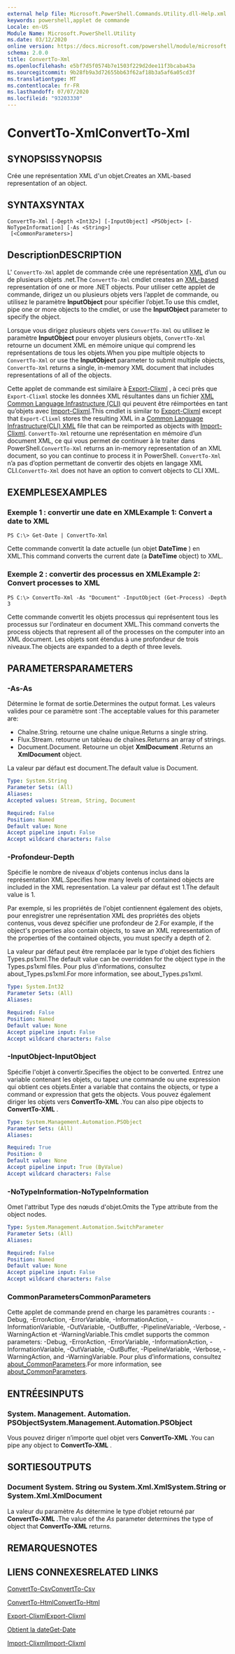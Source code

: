 ```yaml
---
external help file: Microsoft.PowerShell.Commands.Utility.dll-Help.xml
keywords: powershell,applet de commande
Locale: en-US
Module Name: Microsoft.PowerShell.Utility
ms.date: 03/12/2020
online version: https://docs.microsoft.com/powershell/module/microsoft.powershell.utility/convertto-xml?view=powershell-5.1&WT.mc_id=ps-gethelp
schema: 2.0.0
title: ConvertTo-Xml
ms.openlocfilehash: e5bf7d5f0574b7e1503f229d2dee11f3bcaba43a
ms.sourcegitcommit: 9b28fb9a3d72655bb63f62af18b3a5af6a05cd3f
ms.translationtype: MT
ms.contentlocale: fr-FR
ms.lasthandoff: 07/07/2020
ms.locfileid: "93203330"
---
```

# <span data-ttu-id="b5d53-103">ConvertTo-Xml</span><span class="sxs-lookup"><span data-stu-id="b5d53-103">ConvertTo-Xml</span></span>

## <span data-ttu-id="b5d53-104">SYNOPSIS</span><span class="sxs-lookup"><span data-stu-id="b5d53-104">SYNOPSIS</span></span>
<span data-ttu-id="b5d53-105">Crée une représentation XML d'un objet.</span><span class="sxs-lookup"><span data-stu-id="b5d53-105">Creates an XML-based representation of an object.</span></span>

## <span data-ttu-id="b5d53-106">SYNTAX</span><span class="sxs-lookup"><span data-stu-id="b5d53-106">SYNTAX</span></span>

```
ConvertTo-Xml [-Depth <Int32>] [-InputObject] <PSObject> [-NoTypeInformation] [-As <String>]
 [<CommonParameters>]
```

## <span data-ttu-id="b5d53-107">Description</span><span class="sxs-lookup"><span data-stu-id="b5d53-107">DESCRIPTION</span></span>

<span data-ttu-id="b5d53-108">L' `ConvertTo-Xml` applet de commande crée une représentation [XML](/dotnet/api/system.xml.xmldocument) d’un ou de plusieurs objets .net.</span><span class="sxs-lookup"><span data-stu-id="b5d53-108">The `ConvertTo-Xml` cmdlet creates an [XML-based](/dotnet/api/system.xml.xmldocument) representation of one or more .NET objects.</span></span> <span data-ttu-id="b5d53-109">Pour utiliser cette applet de commande, dirigez un ou plusieurs objets vers l’applet de commande, ou utilisez le paramètre **InputObject** pour spécifier l’objet.</span><span class="sxs-lookup"><span data-stu-id="b5d53-109">To use this cmdlet, pipe one or more objects to the cmdlet, or use the **InputObject** parameter to specify the object.</span></span>

<span data-ttu-id="b5d53-110">Lorsque vous dirigez plusieurs objets vers `ConvertTo-Xml` ou utilisez le paramètre **InputObject** pour envoyer plusieurs objets, `ConvertTo-Xml` retourne un document XML en mémoire unique qui comprend les représentations de tous les objets.</span><span class="sxs-lookup"><span data-stu-id="b5d53-110">When you pipe multiple objects to `ConvertTo-Xml` or use the **InputObject** parameter to submit multiple objects, `ConvertTo-Xml` returns a single, in-memory XML document that includes representations of all of the objects.</span></span>

<span data-ttu-id="b5d53-111">Cette applet de commande est similaire à [Export-Clixml](./Export-Clixml.md) , à ceci près que `Export-Clixml` stocke les données XML résultantes dans un fichier [XML Common Language Infrastructure (CLI)](https://www.ecma-international.org/publications/standards/Ecma-335.htm) qui peuvent être réimportées en tant qu’objets avec [Import-Clixml](./Import-Clixml.md).</span><span class="sxs-lookup"><span data-stu-id="b5d53-111">This cmdlet is similar to [Export-Clixml](./Export-Clixml.md) except that `Export-Clixml` stores the resulting XML in a [Common Language Infrastructure(CLI) XML](https://www.ecma-international.org/publications/standards/Ecma-335.htm) file that can be reimported as objects with [Import-Clixml](./Import-Clixml.md).</span></span> <span data-ttu-id="b5d53-112">`ConvertTo-Xml` retourne une représentation en mémoire d’un document XML, ce qui vous permet de continuer à le traiter dans PowerShell.</span><span class="sxs-lookup"><span data-stu-id="b5d53-112">`ConvertTo-Xml` returns an in-memory representation of an XML document, so you can continue to process it in PowerShell.</span></span> <span data-ttu-id="b5d53-113">`ConvertTo-Xml` n’a pas d’option permettant de convertir des objets en langage XML CLI.</span><span class="sxs-lookup"><span data-stu-id="b5d53-113">`ConvertTo-Xml` does not have an option to convert objects to CLI XML.</span></span>

## <span data-ttu-id="b5d53-114">EXEMPLES</span><span class="sxs-lookup"><span data-stu-id="b5d53-114">EXAMPLES</span></span>

### <span data-ttu-id="b5d53-115">Exemple 1 : convertir une date en XML</span><span class="sxs-lookup"><span data-stu-id="b5d53-115">Example 1: Convert a date to XML</span></span>

```
PS C:\> Get-Date | ConvertTo-Xml
```

<span data-ttu-id="b5d53-116">Cette commande convertit la date actuelle (un objet **DateTime** ) en XML.</span><span class="sxs-lookup"><span data-stu-id="b5d53-116">This command converts the current date (a **DateTime** object) to XML.</span></span>

### <span data-ttu-id="b5d53-117">Exemple 2 : convertir des processus en XML</span><span class="sxs-lookup"><span data-stu-id="b5d53-117">Example 2: Convert processes to XML</span></span>

```
PS C:\> ConvertTo-Xml -As "Document" -InputObject (Get-Process) -Depth 3
```

<span data-ttu-id="b5d53-118">Cette commande convertit les objets processus qui représentent tous les processus sur l'ordinateur en document XML.</span><span class="sxs-lookup"><span data-stu-id="b5d53-118">This command converts the process objects that represent all of the processes on the computer into an XML document.</span></span> <span data-ttu-id="b5d53-119">Les objets sont étendus à une profondeur de trois niveaux.</span><span class="sxs-lookup"><span data-stu-id="b5d53-119">The objects are expanded to a depth of three levels.</span></span>

## <span data-ttu-id="b5d53-120">PARAMETERS</span><span class="sxs-lookup"><span data-stu-id="b5d53-120">PARAMETERS</span></span>

### <span data-ttu-id="b5d53-121">-As</span><span class="sxs-lookup"><span data-stu-id="b5d53-121">-As</span></span>

<span data-ttu-id="b5d53-122">Détermine le format de sortie.</span><span class="sxs-lookup"><span data-stu-id="b5d53-122">Determines the output format.</span></span>
<span data-ttu-id="b5d53-123">Les valeurs valides pour ce paramètre sont :</span><span class="sxs-lookup"><span data-stu-id="b5d53-123">The acceptable values for this parameter are:</span></span>

- <span data-ttu-id="b5d53-124">Chaîne.</span><span class="sxs-lookup"><span data-stu-id="b5d53-124">String.</span></span>
<span data-ttu-id="b5d53-125">retourne une chaîne unique.</span><span class="sxs-lookup"><span data-stu-id="b5d53-125">Returns a single string.</span></span>
- <span data-ttu-id="b5d53-126">Flux.</span><span class="sxs-lookup"><span data-stu-id="b5d53-126">Stream.</span></span>
<span data-ttu-id="b5d53-127">retourne un tableau de chaînes.</span><span class="sxs-lookup"><span data-stu-id="b5d53-127">Returns an array of strings.</span></span>
- <span data-ttu-id="b5d53-128">Document.</span><span class="sxs-lookup"><span data-stu-id="b5d53-128">Document.</span></span>
<span data-ttu-id="b5d53-129">Retourne un objet **XmlDocument** .</span><span class="sxs-lookup"><span data-stu-id="b5d53-129">Returns an **XmlDocument** object.</span></span>

<span data-ttu-id="b5d53-130">La valeur par défaut est document.</span><span class="sxs-lookup"><span data-stu-id="b5d53-130">The default value is Document.</span></span>

```yaml
Type: System.String
Parameter Sets: (All)
Aliases:
Accepted values: Stream, String, Document

Required: False
Position: Named
Default value: None
Accept pipeline input: False
Accept wildcard characters: False
```

### <span data-ttu-id="b5d53-131">-Profondeur</span><span class="sxs-lookup"><span data-stu-id="b5d53-131">-Depth</span></span>

<span data-ttu-id="b5d53-132">Spécifie le nombre de niveaux d'objets contenus inclus dans la représentation XML.</span><span class="sxs-lookup"><span data-stu-id="b5d53-132">Specifies how many levels of contained objects are included in the XML representation.</span></span> <span data-ttu-id="b5d53-133">La valeur par défaut est 1.</span><span class="sxs-lookup"><span data-stu-id="b5d53-133">The default value is 1.</span></span>

<span data-ttu-id="b5d53-134">Par exemple, si les propriétés de l'objet contiennent également des objets, pour enregistrer une représentation XML des propriétés des objets contenus, vous devez spécifier une profondeur de 2.</span><span class="sxs-lookup"><span data-stu-id="b5d53-134">For example, if the object's properties also contain objects, to save an XML representation of the properties of the contained objects, you must specify a depth of 2.</span></span>

<span data-ttu-id="b5d53-135">La valeur par défaut peut être remplacée par le type d'objet des fichiers Types.ps1xml.</span><span class="sxs-lookup"><span data-stu-id="b5d53-135">The default value can be overridden for the object type in the Types.ps1xml files.</span></span> <span data-ttu-id="b5d53-136">Pour plus d'informations, consultez about_Types.ps1xml.</span><span class="sxs-lookup"><span data-stu-id="b5d53-136">For more information, see about_Types.ps1xml.</span></span>

```yaml
Type: System.Int32
Parameter Sets: (All)
Aliases:

Required: False
Position: Named
Default value: None
Accept pipeline input: False
Accept wildcard characters: False
```

### <span data-ttu-id="b5d53-137">-InputObject</span><span class="sxs-lookup"><span data-stu-id="b5d53-137">-InputObject</span></span>

<span data-ttu-id="b5d53-138">Spécifie l'objet à convertir.</span><span class="sxs-lookup"><span data-stu-id="b5d53-138">Specifies the object to be converted.</span></span> <span data-ttu-id="b5d53-139">Entrez une variable contenant les objets, ou tapez une commande ou une expression qui obtient ces objets.</span><span class="sxs-lookup"><span data-stu-id="b5d53-139">Enter a variable that contains the objects, or type a command or expression that gets the objects.</span></span> <span data-ttu-id="b5d53-140">Vous pouvez également diriger les objets vers **ConvertTo-XML** .</span><span class="sxs-lookup"><span data-stu-id="b5d53-140">You can also pipe objects to **ConvertTo-XML** .</span></span>

```yaml
Type: System.Management.Automation.PSObject
Parameter Sets: (All)
Aliases:

Required: True
Position: 0
Default value: None
Accept pipeline input: True (ByValue)
Accept wildcard characters: False
```

### <span data-ttu-id="b5d53-141">-NoTypeInformation</span><span class="sxs-lookup"><span data-stu-id="b5d53-141">-NoTypeInformation</span></span>

<span data-ttu-id="b5d53-142">Omet l'attribut Type des nœuds d'objet.</span><span class="sxs-lookup"><span data-stu-id="b5d53-142">Omits the Type attribute from the object nodes.</span></span>

```yaml
Type: System.Management.Automation.SwitchParameter
Parameter Sets: (All)
Aliases:

Required: False
Position: Named
Default value: None
Accept pipeline input: False
Accept wildcard characters: False
```

### <span data-ttu-id="b5d53-143">CommonParameters</span><span class="sxs-lookup"><span data-stu-id="b5d53-143">CommonParameters</span></span>

<span data-ttu-id="b5d53-144">Cette applet de commande prend en charge les paramètres courants : -Debug, -ErrorAction, -ErrorVariable, -InformationAction, -InformationVariable, -OutVariable, -OutBuffer, -PipelineVariable, -Verbose, -WarningAction et -WarningVariable.</span><span class="sxs-lookup"><span data-stu-id="b5d53-144">This cmdlet supports the common parameters: -Debug, -ErrorAction, -ErrorVariable, -InformationAction, -InformationVariable, -OutVariable, -OutBuffer, -PipelineVariable, -Verbose, -WarningAction, and -WarningVariable.</span></span> <span data-ttu-id="b5d53-145">Pour plus d’informations, consultez [about_CommonParameters](https://go.microsoft.com/fwlink/?LinkID=113216).</span><span class="sxs-lookup"><span data-stu-id="b5d53-145">For more information, see [about_CommonParameters](https://go.microsoft.com/fwlink/?LinkID=113216).</span></span>

## <span data-ttu-id="b5d53-146">ENTRÉES</span><span class="sxs-lookup"><span data-stu-id="b5d53-146">INPUTS</span></span>

### <span data-ttu-id="b5d53-147">System. Management. Automation. PSObject</span><span class="sxs-lookup"><span data-stu-id="b5d53-147">System.Management.Automation.PSObject</span></span>

<span data-ttu-id="b5d53-148">Vous pouvez diriger n’importe quel objet vers **ConvertTo-XML** .</span><span class="sxs-lookup"><span data-stu-id="b5d53-148">You can pipe any object to **ConvertTo-XML** .</span></span>

## <span data-ttu-id="b5d53-149">SORTIES</span><span class="sxs-lookup"><span data-stu-id="b5d53-149">OUTPUTS</span></span>

### <span data-ttu-id="b5d53-150">Document System. String ou System.Xml.Xml</span><span class="sxs-lookup"><span data-stu-id="b5d53-150">System.String or System.Xml.XmlDocument</span></span>

<span data-ttu-id="b5d53-151">La valeur du paramètre *As* détermine le type d’objet retourné par **ConvertTo-XML** .</span><span class="sxs-lookup"><span data-stu-id="b5d53-151">The value of the *As* parameter determines the type of object that **ConvertTo-XML** returns.</span></span>

## <span data-ttu-id="b5d53-152">REMARQUES</span><span class="sxs-lookup"><span data-stu-id="b5d53-152">NOTES</span></span>

## <span data-ttu-id="b5d53-153">LIENS CONNEXES</span><span class="sxs-lookup"><span data-stu-id="b5d53-153">RELATED LINKS</span></span>

[<span data-ttu-id="b5d53-154">ConvertTo-Csv</span><span class="sxs-lookup"><span data-stu-id="b5d53-154">ConvertTo-Csv</span></span>](ConvertTo-Csv.md)

[<span data-ttu-id="b5d53-155">ConvertTo-Html</span><span class="sxs-lookup"><span data-stu-id="b5d53-155">ConvertTo-Html</span></span>](ConvertTo-Html.md)

[<span data-ttu-id="b5d53-156">Export-Clixml</span><span class="sxs-lookup"><span data-stu-id="b5d53-156">Export-Clixml</span></span>](Export-Clixml.md)

[<span data-ttu-id="b5d53-157">Obtient la date</span><span class="sxs-lookup"><span data-stu-id="b5d53-157">Get-Date</span></span>](Get-Date.md)

[<span data-ttu-id="b5d53-158">Import-Clixml</span><span class="sxs-lookup"><span data-stu-id="b5d53-158">Import-Clixml</span></span>](Import-Clixml.md)
